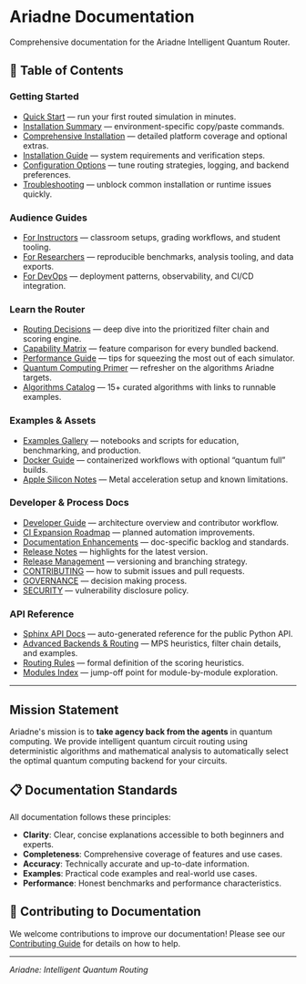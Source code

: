 # Ariadne Documentation

Comprehensive documentation for the Ariadne Intelligent Quantum Router.

## 📖 Table of Contents

### Getting Started
- [Quick Start](quickstart.md) — run your first routed simulation in minutes.
- [Installation Summary](installation_summary.md) — environment-specific copy/paste commands.
- [Comprehensive Installation](comprehensive_installation.md) — detailed platform coverage and optional extras.
- [Installation Guide](installation.md) — system requirements and verification steps.
- [Configuration Options](options.md) — tune routing strategies, logging, and backend preferences.
- [Troubleshooting](troubleshooting.md) — unblock common installation or runtime issues quickly.

### Audience Guides
- [For Instructors](getting-started/for-instructors.md) — classroom setups, grading workflows, and student tooling.
- [For Researchers](getting-started/for-researchers.md) — reproducible benchmarks, analysis tooling, and data exports.
- [For DevOps](getting-started/for-devops.md) — deployment patterns, observability, and CI/CD integration.

### Learn the Router
- [Routing Decisions](router_decisions.md) — deep dive into the prioritized filter chain and scoring engine.
- [Capability Matrix](capability_matrix.md) — feature comparison for every bundled backend.
- [Performance Guide](PERFORMANCE_GUIDE.md) — tips for squeezing the most out of each simulator.
- [Quantum Computing Primer](quantum_computing_primer.md) — refresher on the algorithms Ariadne targets.
- [Algorithms Catalog](algorithms.md) — 15+ curated algorithms with links to runnable examples.

### Examples & Assets
- [Examples Gallery](../examples/README.md) — notebooks and scripts for education, benchmarking, and production.
- [Docker Guide](DOCKER.md) — containerized workflows with optional “quantum full” builds.
- [Apple Silicon Notes](apple_silicon.md) — Metal acceleration setup and known limitations.

### Developer & Process Docs
- [Developer Guide](guides/developer_guide.md) — architecture overview and contributor workflow.
- [CI Expansion Roadmap](guides/ci_expansion.md) — planned automation improvements.
- [Documentation Enhancements](guides/documentation_enhancements.md) — doc-specific backlog and standards.
- [Release Notes](project/RELEASE_NOTES_v0.4.1.md) — highlights for the latest version.
- [Release Management](project/RELEASE_MANAGEMENT.md) — versioning and branching strategy.
- [CONTRIBUTING](project/CONTRIBUTING.md) — how to submit issues and pull requests.
- [GOVERNANCE](project/GOVERNANCE.md) — decision making process.
- [SECURITY](project/SECURITY.md) — vulnerability disclosure policy.

### API Reference
- [Sphinx API Docs](source/index.rst) — auto-generated reference for the public Python API.
- [Advanced Backends & Routing](source/advanced_backends_routing.rst) — MPS heuristics, filter chain details, and examples.
- [Routing Rules](source/routing_rules.md) — formal definition of the scoring heuristics.
- [Modules Index](source/modules.rst) — jump-off point for module-by-module exploration.

---

## Mission Statement

Ariadne's mission is to **take agency back from the agents** in quantum computing. We provide intelligent quantum circuit routing using deterministic algorithms and mathematical analysis to automatically select the optimal quantum computing backend for your circuits.

## 📋 Documentation Standards

All documentation follows these principles:
- **Clarity**: Clear, concise explanations accessible to both beginners and experts.
- **Completeness**: Comprehensive coverage of features and use cases.
- **Accuracy**: Technically accurate and up-to-date information.
- **Examples**: Practical code examples and real-world use cases.
- **Performance**: Honest benchmarks and performance characteristics.

## 🤝 Contributing to Documentation

We welcome contributions to improve our documentation! Please see our [Contributing Guide](project/CONTRIBUTING.md) for details on how to help.

---

*Ariadne: Intelligent Quantum Routing*
